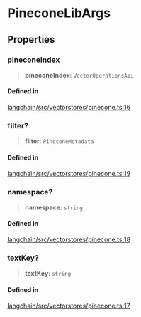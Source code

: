 PineconeLibArgs
===============

Properties[​](#properties "Direct link to Properties")
------------------------------------------------------

### pineconeIndex[​](#pineconeindex "Direct link to pineconeIndex")

> **pineconeIndex**: `VectorOperationsApi`

#### Defined in[​](#defined-in "Direct link to Defined in")

[langchain/src/vectorstores/pinecone.ts:16](https://github.com/hwchase17/langchainjs/blob/46e1734/langchain/src/vectorstores/pinecone.ts#L16)

### filter?[​](#filter "Direct link to filter?")

> **filter**: `PineconeMetadata`

#### Defined in[​](#defined-in-1 "Direct link to Defined in")

[langchain/src/vectorstores/pinecone.ts:19](https://github.com/hwchase17/langchainjs/blob/46e1734/langchain/src/vectorstores/pinecone.ts#L19)

### namespace?[​](#namespace "Direct link to namespace?")

> **namespace**: `string`

#### Defined in[​](#defined-in-2 "Direct link to Defined in")

[langchain/src/vectorstores/pinecone.ts:18](https://github.com/hwchase17/langchainjs/blob/46e1734/langchain/src/vectorstores/pinecone.ts#L18)

### textKey?[​](#textkey "Direct link to textKey?")

> **textKey**: `string`

#### Defined in[​](#defined-in-3 "Direct link to Defined in")

[langchain/src/vectorstores/pinecone.ts:17](https://github.com/hwchase17/langchainjs/blob/46e1734/langchain/src/vectorstores/pinecone.ts#L17)